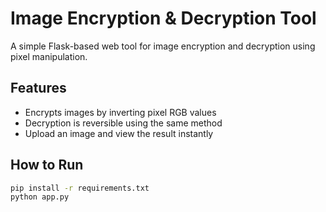 # Image Encryption & Decryption Tool

A simple Flask-based web tool for image encryption and decryption using pixel manipulation.

## Features
- Encrypts images by inverting pixel RGB values
- Decryption is reversible using the same method
- Upload an image and view the result instantly

## How to Run

```bash
pip install -r requirements.txt
python app.py
